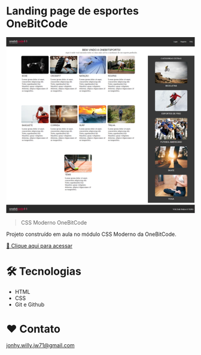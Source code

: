 # Landing page de esportes OneBitCode

![preview](./.github/preview.png)

> CSS Moderno OneBitCode

Projeto construído em aula no módulo CSS Moderno da OneBitCode.

[ 🔗 Clique aqui para acessar](https://jonhy-willy.github.io/uploadBlog_De_Esportes/)

# 🛠 Tecnologias

- HTML
- CSS
- Git e Github

# ❤ Contato

jonhy.willy.jw71@gmail.com
